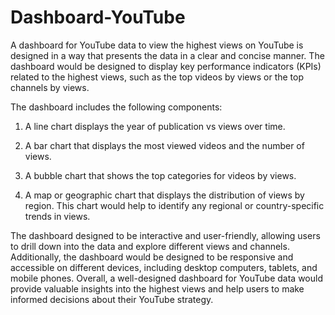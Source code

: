 # Dashboard-YouTube

A dashboard for YouTube data to view the highest views on YouTube is designed in a way that presents the data in a clear and concise manner. The dashboard would be designed to display key performance indicators (KPIs) related to the highest views, such as the top videos by views or the top channels by views.

The dashboard includes the following components:

1. A line chart displays the year of publication vs views over time.

2. A bar chart that displays the most viewed videos and the number of views. 

3. A bubble chart that shows the top categories for videos by views. 

4. A map or geographic chart that displays the distribution of views by region. This chart would help to identify any regional or country-specific trends in views.


The dashboard designed to be interactive and user-friendly, allowing users to drill down into the data and explore different views and channels. Additionally, the dashboard would be designed to be responsive and accessible on different devices, including desktop computers, tablets, and mobile phones. Overall, a well-designed dashboard for YouTube data would provide valuable insights into the highest views and help users to make informed decisions about their YouTube strategy.
